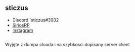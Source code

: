 ## sticzus
* Discord `sticzus#3032
* [SiriosRP](https://discord.gg/hBRfhJbZp6)
* [Instagram](https://www.instagram.com/1337sticzus/)


## 
Wyjęte z dumpa clouda i na szybkosci dopisany server client
	
	
